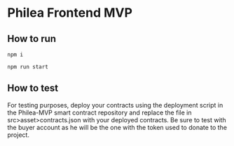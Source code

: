 # Philea Frontend MVP

## How to run

``npm i``

``npm run start ``

## How to test
For testing purposes, deploy your contracts using the deployment script in the Philea-MVP smart contract repository and replace the file in src>asset>contracts.json with your deployed  contracts.
Be sure to test with the buyer account as he will be the one with the token used to donate to the project.
